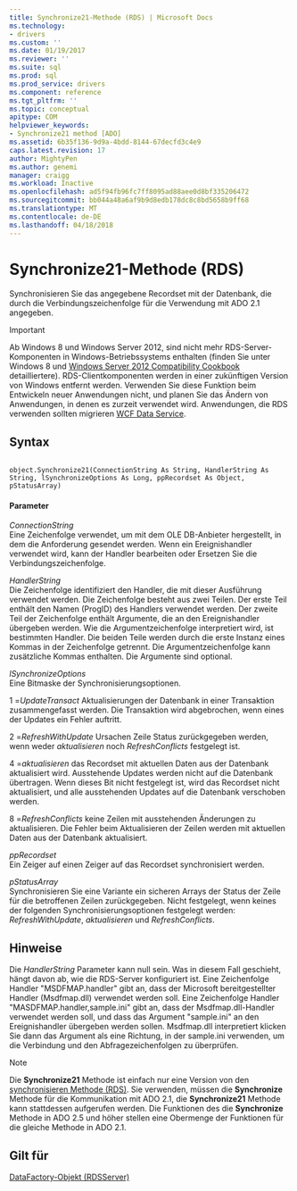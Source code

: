 ```yaml
---
title: Synchronize21-Methode (RDS) | Microsoft Docs
ms.technology:
- drivers
ms.custom: ''
ms.date: 01/19/2017
ms.reviewer: ''
ms.suite: sql
ms.prod: sql
ms.prod_service: drivers
ms.component: reference
ms.tgt_pltfrm: ''
ms.topic: conceptual
apitype: COM
helpviewer_keywords:
- Synchronize21 method [ADO]
ms.assetid: 6b35f136-9d9a-4bdd-8144-67decfd3c4e9
caps.latest.revision: 17
author: MightyPen
ms.author: genemi
manager: craigg
ms.workload: Inactive
ms.openlocfilehash: ad5f94fb96fc7ff8095ad88aee0d8bf335206472
ms.sourcegitcommit: bb044a48a6af9b9d8edb178dc8c8bd5658b9ff68
ms.translationtype: MT
ms.contentlocale: de-DE
ms.lasthandoff: 04/18/2018
---
```

# <a name="synchronize21-method-rds"></a>Synchronize21-Methode (RDS)
Synchronisieren Sie das angegebene Recordset mit der Datenbank, die durch die Verbindungszeichenfolge für die Verwendung mit ADO 2.1 angegeben.  
  
> [!IMPORTANT]
>  Ab Windows 8 und Windows Server 2012, sind nicht mehr RDS-Server-Komponenten in Windows-Betriebssystems enthalten (finden Sie unter Windows 8 und [Windows Server 2012 Compatibility Cookbook](https://www.microsoft.com/en-us/download/details.aspx?id=27416) detailliertere). RDS-Clientkomponenten werden in einer zukünftigen Version von Windows entfernt werden. Verwenden Sie diese Funktion beim Entwickeln neuer Anwendungen nicht, und planen Sie das Ändern von Anwendungen, in denen es zurzeit verwendet wird. Anwendungen, die RDS verwenden sollten migrieren [WCF Data Service](http://go.microsoft.com/fwlink/?LinkId=199565).  
  
## <a name="syntax"></a>Syntax  
  
```  
  
object.Synchronize21(ConnectionString As String, HandlerString As String, lSynchronizeOptions As Long, ppRecordset As Object, pStatusArray)  
```  
  
#### <a name="parameters"></a>Parameter  
 *ConnectionString*  
 Eine Zeichenfolge verwendet, um mit dem OLE DB-Anbieter hergestellt, in dem die Anforderung gesendet werden. Wenn ein Ereignishandler verwendet wird, kann der Handler bearbeiten oder Ersetzen Sie die Verbindungszeichenfolge.  
  
 *HandlerString*  
 Die Zeichenfolge identifiziert den Handler, die mit dieser Ausführung verwendet werden. Die Zeichenfolge besteht aus zwei Teilen. Der erste Teil enthält den Namen (ProgID) des Handlers verwendet werden. Der zweite Teil der Zeichenfolge enthält Argumente, die an den Ereignishandler übergeben werden. Wie die Argumentzeichenfolge interpretiert wird, ist bestimmten Handler. Die beiden Teile werden durch die erste Instanz eines Kommas in der Zeichenfolge getrennt. Die Argumentzeichenfolge kann zusätzliche Kommas enthalten. Die Argumente sind optional.  
  
 *lSynchronizeOptions*  
 Eine Bitmaske der Synchronisierungsoptionen.  
  
 1 =*UpdateTransact* Aktualisierungen der Datenbank in einer Transaktion zusammengefasst werden. Die Transaktion wird abgebrochen, wenn eines der Updates ein Fehler auftritt.  
  
 2 =*RefreshWithUpdate* Ursachen Zeile Status zurückgegeben werden, wenn weder *aktualisieren* noch *RefreshConflicts* festgelegt ist.  
  
 4 =*aktualisieren* das Recordset mit aktuellen Daten aus der Datenbank aktualisiert wird. Ausstehende Updates werden nicht auf die Datenbank übertragen. Wenn dieses Bit nicht festgelegt ist, wird das Recordset nicht aktualisiert, und alle ausstehenden Updates auf die Datenbank verschoben werden.  
  
 8 =*RefreshConflicts* keine Zeilen mit ausstehenden Änderungen zu aktualisieren. Die Fehler beim Aktualisieren der Zeilen werden mit aktuellen Daten aus der Datenbank aktualisiert.  
  
 *ppRecordset*  
 Ein Zeiger auf einen Zeiger auf das Recordset synchronisiert werden.  
  
 *pStatusArray*  
 Synchronisieren Sie eine Variante ein sicheren Arrays der Status der Zeile für die betroffenen Zeilen zurückgegeben. Nicht festgelegt, wenn keines der folgenden Synchronisierungsoptionen festgelegt werden: *RefreshWithUpdate*, *aktualisieren* und *RefreshConflicts*.  
  
## <a name="remarks"></a>Hinweise  
 Die *HandlerString* Parameter kann null sein. Was in diesem Fall geschieht, hängt davon ab, wie die RDS-Server konfiguriert ist. Eine Zeichenfolge Handler "MSDFMAP.handler" gibt an, dass der Microsoft bereitgestellter Handler (Msdfmap.dll) verwendet werden soll. Eine Zeichenfolge Handler "MASDFMAP.handler,sample.ini" gibt an, dass der Msdfmap.dll-Handler verwendet werden soll, und dass das Argument "sample.ini" an den Ereignishandler übergeben werden sollen. Msdfmap.dll interpretiert klicken Sie dann das Argument als eine Richtung, in der sample.ini verwenden, um die Verbindung und den Abfragezeichenfolgen zu überprüfen.  
  
> [!NOTE]
>  Die **Synchronize21** Methode ist einfach nur eine Version von den [synchronisieren Methode (RDS)](../../../ado/reference/rds-api/synchronize-method-rds.md). Sie verwenden, müssen die **Synchronize** Methode für die Kommunikation mit ADO 2.1, die **Synchronize21** Methode kann stattdessen aufgerufen werden. Die Funktionen des die **Synchronize** Methode in ADO 2.5 und höher stellen eine Obermenge der Funktionen für die gleiche Methode in ADO 2.1.  
  
## <a name="applies-to"></a>Gilt für  
 [DataFactory-Objekt (RDSServer)](../../../ado/reference/rds-api/datafactory-object-rdsserver.md)


